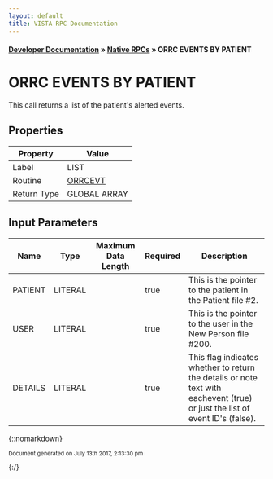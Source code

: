 ```yaml
---
layout: default
title: VISTA RPC Documentation
---
```


#### [Developer Documentation](../index) &#187; [Native RPCs](TableOfContents) &#187; ORRC EVENTS BY PATIENT<br/>
# ORRC EVENTS BY PATIENT

This call returns a list of the patient's alerted events.

## Properties

Property | Value
--- | ---
Label | LIST
Routine | [ORRCEVT](http://code.osehra.org/dox/Routine_ORRCEVT_source.html)
Return Type | GLOBAL ARRAY


## Input Parameters

Name | Type | Maximum Data Length | Required | Description
--- | --- | --- | --- | ---
PATIENT | LITERAL |  | true | This is the pointer to the patient in the Patient file #2.
USER | LITERAL |  | true | This is the pointer to the user in the New Person file #200.
DETAILS | LITERAL |  | true | This flag indicates whether to return the details or note text with eachevent (true) or just the list of event ID&#x27;s (false).



{::nomarkdown} <br/><p style="font-size: 11px">Document generated on July 13th 2017, 2:13:30 pm</p>{:/}